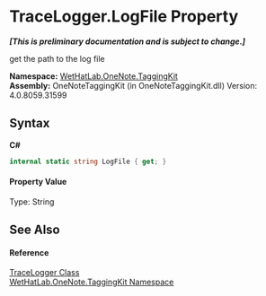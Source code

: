 # TraceLogger.LogFile Property 
 _**\[This is preliminary documentation and is subject to change.\]**_

get the path to the log file

**Namespace:**&nbsp;<a href="4e00c8ac-fc03-0e6d-d2fd-b2c7565a9aa0">WetHatLab.OneNote.TaggingKit</a><br />**Assembly:**&nbsp;OneNoteTaggingKit (in OneNoteTaggingKit.dll) Version: 4.0.8059.31599

## Syntax

**C#**<br />
``` C#
internal static string LogFile { get; }
```


#### Property Value
Type: String

## See Also


#### Reference
<a href="a58bd163-de69-89db-8a1f-17c4613506ce">TraceLogger Class</a><br /><a href="4e00c8ac-fc03-0e6d-d2fd-b2c7565a9aa0">WetHatLab.OneNote.TaggingKit Namespace</a><br />